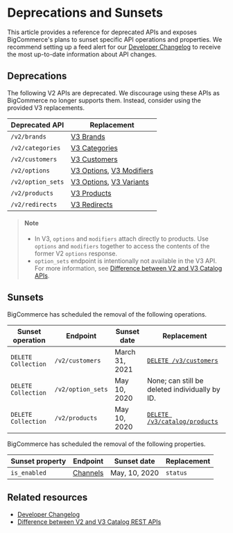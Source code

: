 # Deprecations and Sunsets



This article provides a reference for deprecated APIs and exposes BigCommerce's plans to sunset specific API operations and properties. We recommend setting up a feed alert for our [Developer Changelog](https://developer.bigcommerce.com/changelog) to receive the most up-to-date information about API changes.

## Deprecations

The following V2 APIs are deprecated. We discourage using these APIs as BigCommerce no longer supports them. Instead, consider using the provided V3 replacements.

| Deprecated API | Replacement |
|-|-|
|`/v2/brands`| [V3 Brands](https://developer.bigcommerce.com/api-reference/catalog/catalog-api/brands/getbrands)|
|`/v2/categories`| [V3 Categories](https://developer.bigcommerce.com/api-reference/catalog/catalog-api/category/getcategories)|
|`/v2/customers`| [V3 Customers](https://developer.bigcommerce.com/api-reference/customer-subscribers/v3-customers-api)|
|`/v2/options`| [V3 Options](https://developer.bigcommerce.com/api-reference/catalog/catalog-api/product-options), [V3 Modifiers](https://developer.bigcommerce.com/api-reference/catalog/catalog-api/product-modifiers) |
|`/v2/option_sets`|[V3 Options](https://developer.bigcommerce.com/api-reference/catalog/catalog-api/product-options), [V3 Variants](https://developer.bigcommerce.com/api-reference/catalog/catalog-api/product-variants)|
|`/v2/products `| [V3 Products](https://developer.bigcommerce.com/api-reference/catalog/catalog-api/products/getproducts)|
|`/v2/redirects`|[V3 Redirects](https://developer.bigcommerce.com/api-reference/storefront/redirects)|


<!-- theme: info -->

> #### Note
> * In V3, `options` and `modifiers` attach directly to products. Use `options` and `modifiers` together to access the contents of the former V2 `options` response.
> * `option_sets` endpoint is intentionally not available in the V3 API. For more information, see [Difference between V2 and V3 Catalog APIs](https://developer.bigcommerce.com/api-docs/store-management/catalog/v2-vs-v3#difference-between-v2-and-v3-catalog-apis).



## Sunsets

BigCommerce has scheduled the removal of the following operations.

| Sunset operation | Endpoint | Sunset date | Replacement |
|-|-|-|-|
| `DELETE Collection` | `/v2/customers`| March 31, 2021| [`DELETE /v3/customers`](https://developer.bigcommerce.com/api-reference/store-management/customers-v3/customers/customersdelete)|
| `DELETE Collection` | `/v2/option_sets`| May 10, 2020| None; can still be deleted individually by ID.|
| `DELETE Collection` | `/v2/products`| May 10, 2020| [`DELETE /v3/catalog/products`](https://developer.bigcommerce.com/api-reference/store-management/catalog/products/deleteproducts)|

BigCommerce has scheduled the removal of the following properties.

| Sunset property | Endpoint | Sunset date | Replacement |
|-|-|-|-|
|`is_enabled`| [Channels](https://developer.bigcommerce.com/api-reference/store-management/channels/channels/listchannels) | May, 10, 2020 | `status` |

## Related resources 

* [Developer Changelog](https://developer.bigcommerce.com/changelog)
* [Difference between V2 and V3 Catalog REST APIs](https://developer.bigcommerce.com/api-docs/store-management/catalog/v2-vs-v3)
